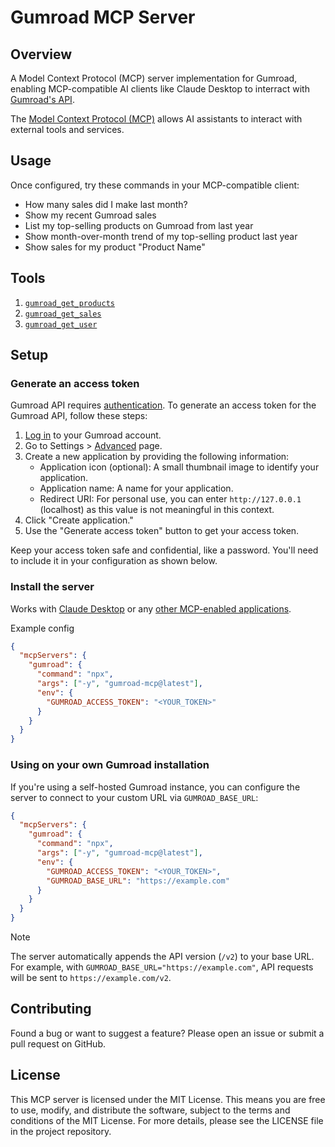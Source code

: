 # Gumroad MCP Server

## Overview

A Model Context Protocol (MCP) server implementation for Gumroad, enabling MCP-compatible AI clients like Claude Desktop to interract with [Gumroad's API](https://gumroad.com/api).

The [Model Context Protocol (MCP)](https://modelcontextprotocol.io) allows AI assistants to interact with external tools and services.

## Usage

Once configured, try these commands in your MCP-compatible client:

- How many sales did I make last month?
- Show my recent Gumroad sales
- List my top-selling products on Gumroad from last year
- Show month-over-month trend of my top-selling product last year
- Show sales for my product "Product Name"

## Tools

1. [`gumroad_get_products`](https://gumroad.com/api#products)
2. [`gumroad_get_sales`](https://gumroad.com/api#sales)
3. [`gumroad_get_user`](https://gumroad.com/api#user)

## Setup

### Generate an access token

Gumroad API requires [authentication](https://gumroad.com/api#api-authentication). To generate an access token for the Gumroad API, follow these steps:

1. [Log in](https://gumroad.com/login) to your Gumroad account.
2. Go to Settings > [Advanced](https://gumroad.com/settings/advanced) page.
3. Create a new application by providing the following information:
   - Application icon (optional): A small thumbnail image to identify your application.
   - Application name: A name for your application.
   - Redirect URI: For personal use, you can enter `http://127.0.0.1` (localhost) as this value is not meaningful in this context.
4. Click "Create application."
5. Use the "Generate access token" button to get your access token.

Keep your access token safe and confidential, like a password. You'll need to include it in your configuration as shown below.

### Install the server

Works with [Claude Desktop](https://claude.ai/download) or any [other MCP-enabled applications](https://modelcontextprotocol.io/clients).

Example config

```json
{
  "mcpServers": {
    "gumroad": {
      "command": "npx",
      "args": ["-y", "gumroad-mcp@latest"],
      "env": {
        "GUMROAD_ACCESS_TOKEN": "<YOUR_TOKEN>"
      }
    }
  }
}
```

### Using on your own Gumroad installation

If you're using a self-hosted Gumroad instance, you can configure the server to connect to your custom URL via `GUMROAD_BASE_URL`:

```json
{
  "mcpServers": {
    "gumroad": {
      "command": "npx",
      "args": ["-y", "gumroad-mcp@latest"],
      "env": {
        "GUMROAD_ACCESS_TOKEN": "<YOUR_TOKEN>",
        "GUMROAD_BASE_URL": "https://example.com"
      }
    }
  }
}
```

> [!NOTE]
> The server automatically appends the API version (`/v2`) to your base URL. For example, with `GUMROAD_BASE_URL="https://example.com"`, API requests will be sent to `https://example.com/v2`.

## Contributing

Found a bug or want to suggest a feature? Please open an issue or submit a pull request on GitHub.

## License

This MCP server is licensed under the MIT License. This means you are free to use, modify, and distribute the software, subject to the terms and conditions of the MIT License. For more details, please see the LICENSE file in the project repository.
